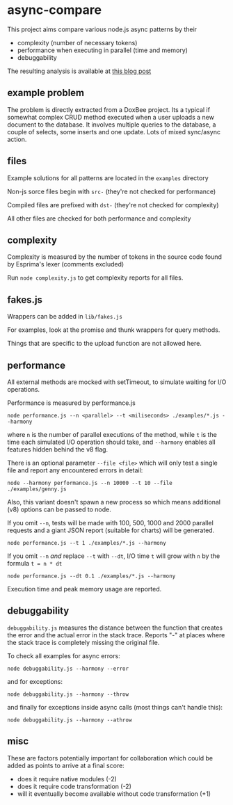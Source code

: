 # async-compare

This project aims compare various node.js async patterns by their

- complexity (number of necessary tokens)
- performance when executing in parallel (time and memory)
- debuggability 

The resulting analysis is available at 
[this blog post](http://spion.github.io/posts/analysis-generators-and-other-async-patterns-node.html)

## example problem

The problem is directly extracted from a DoxBee project. Its a typical if 
somewhat complex CRUD method executed when a user uploads a new document
to the database. It involves multiple queries to the database, a couple of 
selects, some inserts and one update. Lots of mixed sync/async action.

## files

Example solutions for all patterns are located in the `examples` directory

Non-js sorce files begin with `src-` (they're not checked for performance)

Compiled files are prefixed with `dst-` (they're not checked for complexity)

All other files are checked for both performance and complexity

## complexity

Complexity is measured by the number of tokens in the source code found by
Esprima's lexer (comments excluded)

Run `node complexity.js` to get complexity reports for all files.


## fakes.js

Wrappers can be added in `lib/fakes.js`

For examples, look at the promise and thunk wrappers for query methods.

Things that are specific to the upload function are not allowed here.


## performance

All external methods are mocked with setTimeout, to simulate waiting for I/O 
operations.

Performance is measured by performance.js
 
    node performance.js --n <parallel> --t <miliseconds> ./examples/*.js --harmony

where `n` is the number of parallel executions of the method, while `t` is the
time each simulated I/O operation should take, and `--harmony` enables
all features hidden behind the v8 flag.

There is an optional parameter `--file <file>` which will only test a single
file and report any encountered errors in detail:

    node --harmony performance.js --n 10000 --t 10 --file ./examples/genny.js

Also, this variant doesn't spawn a new process so which means additional
(v8) options can be passed to node.

If you omit `--n`, tests will be made with 100, 500, 1000 and 2000 parallel
requests and a giant JSON report (suitable for charts) will be generated.
    
    node performance.js --t 1 ./examples/*.js --harmony

If you omit `--n` *and* replace `--t` with `--dt`, I/O time `t` will grow with 
`n` by the formula `t = n * dt`

    node performance.js --dt 0.1 ./examples/*.js --harmony

Execution time and peak memory usage are reported.


## debuggability


`debuggability.js` measures the distance between the function that creates the 
error and the actual error in the stack trace. Reports "-" at places where
the stack trace is completely missing the original file.

To check all examples for async errors:

```
node debuggability.js --harmony --error 
```

and for exceptions:

```
node debuggability.js --harmony --throw
```

and finally for exceptions inside async calls (most things can't handle this):


```
node debuggability.js --harmony --athrow
```


## misc 

These are factors potentially important for collaboration which could
be added as points to arrive at a final score:

- does it require native modules (-2)
- does it require code transformation (-2) 
- will it eventually become available without code transformation (+1)



